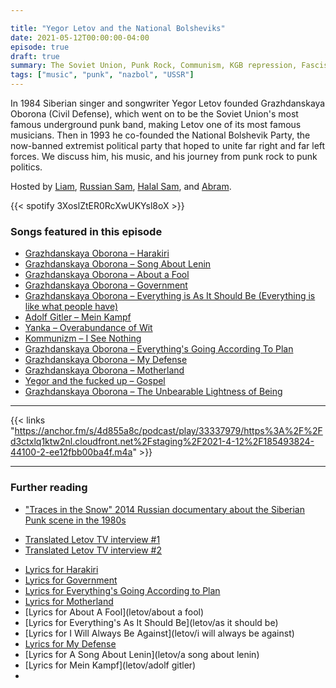 ```yaml
---

title: "Yegor Letov and the National Bolsheviks"
date: 2021-05-12T00:00:00-04:00
episode: true
draft: true
summary: The Soviet Union, Punk Rock, Communism, KGB repression, Fascism, and more in this episode about Siberian singer and songwriter Yegor Letov
tags: ["music", "punk", "nazbol", "USSR"]
---
```


In 1984 Siberian singer and songwriter Yegor Letov founded Grazhdanskaya Oborona (Civil Defense), which went on to be the Soviet Union's most famous underground punk band, making Letov one of its most famous musicians. Then in 1993 he co-founded the National Bolshevik Party, the now-banned extremist political party that hoped to unite far right and far left forces. We discuss him, his music, and his journey from punk rock to punk politics.

Hosted by [Liam](https://twitter.com/LegoRacers2), [Russian Sam](https://twitter.com/OverproducedPMC), [Halal Sam](https://twitter.com/halaljew), and [Abram](https://twitter.com/abnormcore).


{{< spotify 3XoslZtER0RcXwUKYsl8oX >}}

### Songs featured in this episode
* [Grazhdanskaya Oborona – Harakiri](https://www.youtube.com/watch?v=XaF0GB58G_A)
* [Grazhdanskaya Oborona – Song About Lenin](https://www.youtube.com/watch?v=c8RWxHnvxWI)
* [Grazhdanskaya Oborona – About a Fool](https://www.youtube.com/watch?v=z-dFAvux5Vg)
* [Grazhdanskaya Oborona – Government](https://www.youtube.com/watch?v=IXdUmBJQAKM)
* [Grazhdanskaya Oborona – Everything is As It Should Be (Everything is like what people have)](https://www.youtube.com/watch?v=c0bZVAJvEtk)
* [Adolf Gitler – Mein Kampf](https://www.youtube.com/watch?v=H_BoeI2-E4w)
* [Yanka – Overabundance of Wit](https://www.youtube.com/watch?v=ZB6VobpbxDE)
* [Kommunizm – I See Nothing](https://www.youtube.com/watch?v=XMtctSjB0Mo)
* [Grazhdanskaya Oborona – Everything's Going According To Plan](https://www.youtube.com/watch?v=XG7JRvtsh1U)
* [Grazhdanskaya Oborona – My Defense](https://www.youtube.com/watch?v=9Fg-fhuDd6Y)
* [Grazhdanskaya Oborona – Motherland](https://www.youtube.com/watch?v=QIRMDrVlkYM)
* [Yegor and the fucked up – Gospel](https://www.youtube.com/watch?v=KxyCLgvGsws)
* [Grazhdanskaya Oborona – The Unbearable Lightness of Being](https://www.youtube.com/watch?v=19yhVvO7RRY)

---

{{< links "https://anchor.fm/s/4d855a8c/podcast/play/33337979/https%3A%2F%2Fd3ctxlq1ktw2nl.cloudfront.net%2Fstaging%2F2021-4-12%2F185493824-44100-2-ee12fbb00ba4f.m4a" >}}

---

### Further reading
* ["Traces in the Snow" 2014 Russian documentary about the Siberian Punk scene in the 1980s](https://www.youtube.com/watch?v=LS-PyXXvA7E)
<!-- -->
* [Translated Letov TV interview #1](/letov/letov-interview-1/)
* [Translated Letov TV interview #2](/letov/letov-interview-2/) 
<!-- -->
* [Lyrics for Harakiri](/letov/harakiri/)
* [Lyrics for Government](/letov/government/)
* [Lyrics for Everything's Going According to Plan](/letov/everythings-going-according-to-plan/)
* [Lyrics for Motherland](/letov/motherland/)
* [Lyrics for About A Fool](letov/about a fool)
* [Lyrics for Everything's As It Should Be](letov/as it should be)
* [Lyrics for I Will Always Be Against](letov/i will always be against)
* [Lyrics for My Defense](letov/mydefense)
* [Lyrics for A Song About Lenin](letov/a song about lenin)
* [Lyrics for Mein Kampf](letov/adolf gitler)
* 